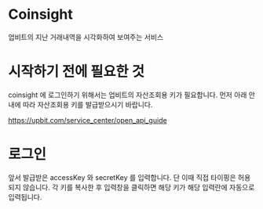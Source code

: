# Coinsight
업비트의 지난 거래내역을 시각화하여 보여주는 서비스

# 시작하기 전에 필요한 것
coinsight 에 로그인하기 위해서는 업비트의 자산조회용 키가 필요합니다. 먼저 아래 안내에 따라 자산조회용 키를 발급받으시기 바랍니다.

https://upbit.com/service_center/open_api_guide


# 로그인
앞서 발급받은 accessKey 와 secretKey 를 입력합니다. 단 이때 직접 타이핑은 허용되지 않습니다. 각 키를 복사한 후 입력창을 클릭하면 해당 키가 해당 입력란에 자동으로 입력됩니다.




